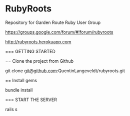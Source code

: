 RubyRoots
=========

Repository for Garden Route Ruby User Group

https://groups.google.com/forum/#!forum/rubyroots

http://rubyroots.herokuapp.com

=== GETTING STARTED

== Clone the project from Github

git clone git@github.com:QuentinLangeveldt/rubyroots.git

== Install gems

bundle install

=== START THE SERVER

rails s
